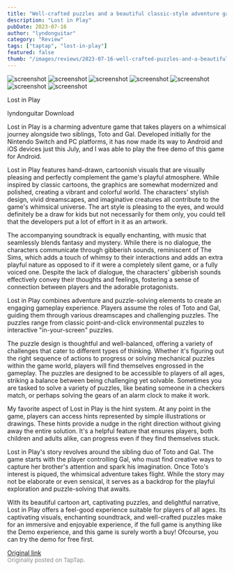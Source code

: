 ```yaml
---
title: "Well-crafted puzzles and a beautiful classic-style adventure game | Demo Review - Lost in Play"
description: "Lost in Play"
pubDate: 2023-07-16
author: "lyndonguitar"
category: "Review"
tags: ["taptap", "lost-in-play"]
featured: false
thumb: "/images/reviews/2023-07-16-well-crafted-puzzles-and-a-beautiful-classic-style-adventure-game--demo-review---lost-in--0.avif"
---
```


<div class="gallery">
  <img src="/images/reviews/2023-07-16-well-crafted-puzzles-and-a-beautiful-classic-style-adventure-game--demo-review---lost-in--0.avif" alt="screenshot" />
  <img src="/images/reviews/2023-07-16-well-crafted-puzzles-and-a-beautiful-classic-style-adventure-game--demo-review---lost-in--1.avif" alt="screenshot" />
  <img src="/images/reviews/2023-07-16-well-crafted-puzzles-and-a-beautiful-classic-style-adventure-game--demo-review---lost-in--2.avif" alt="screenshot" />
  <img src="/images/reviews/2023-07-16-well-crafted-puzzles-and-a-beautiful-classic-style-adventure-game--demo-review---lost-in--3.avif" alt="screenshot" />
  <img src="/images/reviews/2023-07-16-well-crafted-puzzles-and-a-beautiful-classic-style-adventure-game--demo-review---lost-in--4.avif" alt="screenshot" />
  <img src="/images/reviews/2023-07-16-well-crafted-puzzles-and-a-beautiful-classic-style-adventure-game--demo-review---lost-in--5.avif" alt="screenshot" />
  <img src="/images/reviews/2023-07-16-well-crafted-puzzles-and-a-beautiful-classic-style-adventure-game--demo-review---lost-in--6.avif" alt="screenshot" />
</div>

Lost in Play

lyndonguitar
Download

Lost in Play is a charming adventure game that takes players on a whimsical journey alongside two siblings, Toto and Gal. Developed initially for the Nintendo Switch and PC platforms, it has now made its way to Android and iOS devices just this July, and I was able to play the free demo of this game for Android.

Lost in Play features hand-drawn, cartoonish visuals that are visually pleasing and perfectly complement the game's playful atmosphere. While inspired by classic cartoons, the graphics are somewhat modernized and polished, creating a vibrant and colorful world. The characters' stylish design, vivid dreamscapes, and imaginative creatures all contribute to the game's whimsical universe. The art style is pleasing to the eyes, and would definitely be a draw for kids but not necessarily for them only, you could tell that the developers put a lot of effort in it as an artwork.

The accompanying soundtrack is equally enchanting, with music that seamlessly blends fantasy and mystery. While there is no dialogue, the characters communicate through gibberish sounds, reminiscent of The Sims, which adds a touch of whimsy to their interactions and adds an extra playful nature as opposed to if it were a completely silent game, or a fully voiced one. Despite the lack of dialogue, the characters' gibberish sounds effectively convey their thoughts and feelings, fostering a sense of connection between players and the adorable protagonists.

Lost in Play combines adventure and puzzle-solving elements to create an engaging gameplay experience. Players assume the roles of Toto and Gal, guiding them through various dreamscapes and challenging puzzles. The puzzles range from classic point-and-click environmental puzzles to interactive "in-your-screen" puzzles.

The puzzle design is thoughtful and well-balanced, offering a variety of challenges that cater to different types of thinking. Whether it's figuring out the right sequence of actions to progress or solving mechanical puzzles within the game world, players will find themselves engrossed in the gameplay. The puzzles are designed to be accessible to players of all ages, striking a balance between being challenging yet solvable. Sometimes you are tasked to solve a variety of puzzles, like beating someone in a checkers match, or perhaps solving the gears of an alarm clock to make it work.

My favorite aspect of Lost in Play is the hint system. At any point in the game, players can access hints represented by simple illustrations or drawings. These hints provide a nudge in the right direction without giving away the entire solution. It's a helpful feature that ensures players, both children and adults alike, can progress even if they find themselves stuck.

Lost in Play's story revolves around the sibling duo of Toto and Gal. The game starts with the player controlling Gal, who must find creative ways to capture her brother's attention and spark his imagination. Once Toto's interest is piqued, the whimsical adventure takes flight. While the story may not be elaborate or even sensical, it serves as a backdrop for the playful exploration and puzzle-solving that awaits.

With its beautiful cartoon art, captivating puzzles, and delightful narrative, Lost in Play offers a feel-good experience suitable for players of all ages. Its captivating visuals, enchanting soundtrack, and well-crafted puzzles make for an immersive and enjoyable experience, if the full game is anything like the Demo experience, and this game is surely worth a buy! Ofcourse, you can try the demo for free first.

[Original link](https://m.taptap.io/post/6008543?share_id=a6e4bfd3098c&utm_medium=share&utm_source=discord)<br><span style="font-size: 0.95em; color: #888;">Originally posted on TapTap.</span>
